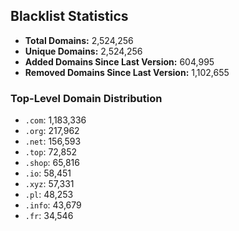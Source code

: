 ## Blacklist Statistics

- **Total Domains:** 2,524,256
- **Unique Domains:** 2,524,256
- **Added Domains Since Last Version:** 604,995
- **Removed Domains Since Last Version:** 1,102,655

### Top-Level Domain Distribution

-  `.com`: 1,183,336
-  `.org`: 217,962
-  `.net`: 156,593
-  `.top`: 72,852
-  `.shop`: 65,816
-  `.io`: 58,451
-  `.xyz`: 57,331
-  `.pl`: 48,253
-  `.info`: 43,679
-  `.fr`: 34,546
